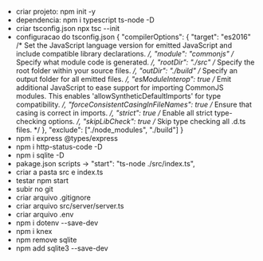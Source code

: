 - criar projeto:      npm init -y
- dependencia:        npm i typescript ts-node -D
- criar tsconfig.json npx tsc --init
- configuracao do tsconfig.json
    {
    "compilerOptions": {
        "target": "es2016" /* Set the JavaScript language version for emitted JavaScript and include compatible library declarations. */,
        "module": "commonjs" /* Specify what module code is generated. */,
        "rootDir": "./src" /* Specify the root folder within your source files. */,
        "outDir": "./build" /* Specify an output folder for all emitted files. */,
        "esModuleInterop": true /* Emit additional JavaScript to ease support for importing CommonJS modules. This enables 'allowSyntheticDefaultImports' for type compatibility. */,
        "forceConsistentCasingInFileNames": true /* Ensure that casing is correct in imports. */,
        "strict": true /* Enable all strict type-checking options. */,
        "skipLibCheck": true /* Skip type checking all .d.ts files. */
    },
    "exclude": ["./node_modules", "./build"]
    }
- npm i express @types/express
- npm i http-status-code -D
- npm i sqlite -D
- pakage.json scripts -> "start": "ts-node ./src/index.ts",
- criar a pasta src e index.ts
- testar npm start
- subir no git
- criar arquivo .gitignore
- criar arquivo src/server/server.ts
- criar arquivo .env
- npm i dotenv --save-dev
- npm i knex
- npm remove sqlite
- npm add sqlite3 --save-dev
